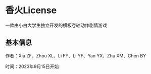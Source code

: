 # 香火License
一款由小白大学生独立开发的横板卷轴动作剧情游戏

## 基本信息

作者：Xia ZF、Zhou XL、Li FY、Li YF、Yan YX、Zhu XM、Chen BY

时间：2023年9月15日开始

